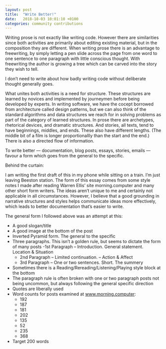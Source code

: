 ```yaml
---
layout: post
title:  "Write Better!"
date:   2018-10-03 10:01:10 +0100
categories: community contributions
---
```


Writing prose is not exactly like writing code. However there are similarities since both activities are primarily about editing existing material, but in the composition they are different. When writing prose there is an advantage to freewriting, by simply letting a pen slide across the page from one word to one sentence to one paragraph with little conscious thought. With freewriting the author is growing a tree which can be carved into the story they wish to tell. 

I don’t need to write about how badly writing code without deliberate thought generally goes. 

What unites both activities is a need for structure. These structures are learned by novices and implemented by journeymen before being developed by experts. In writing software, we have the cocept borrowed from architecture called design patterns, but we can also think of the standard algorithms and data structures we reach for in solving problems as part of the category of learned structures. In prose there are archetypes, rhetorical devices, and dramatic structures. And stories, all texts, tend to have beginnings, middles, and ends. These also have different lengths. (The middle bit of a film is longer proportionallly than the start and the end.) There is also a directed flow of information. 

To write better — documentation, blog posts, essays, stories, emails — favour a form which goes from the general to the specific. 

Behind the curtain:

I am writing the first draft of this in my phone while sitting on a train. I’m just leaving Beeston station. The form of this essay comes from some style notes I made after reading Warren Ellis’ site morning.computer and many other short form writers. The ideas aren’t unique to me and certainly not applicable in all circumstances. However, I believe that a good grounding in narrative structures and styles helps communicate ideas more effectively, which leads to better documentation that’s easier to write. 

The general form I followed above was an attempt at this: 

- A good slogan/title 
- A good image at the bottom of the post
- Inverted Pyramid form. The general to the specific
- Three paragraphs. This isn’t a golden rule, but seems to dictate the form of many 
posts
  -1st Paragraph – Introduction. General statement. Location & Situation
  - 2nd Paragraph – Limited continuation. – Action & Affect 
  - 3rd Paragraph – One or two sentences. Short. The summery
- Sometimes there is a Reading/Rereading/Listening/Playing style block at the 
bottom
- The paragraph rule is often broken with one or two paragraph posts not being 
uncommon, but always following the general specific direction 
- Quotes are liberally used
- Word counts for posts examined at www.morning.computer:
  - 192
  - 187
  - 181
  - 202
  - 135
  - 52
  - 235
  - 368
 - Target 200 words 
 

